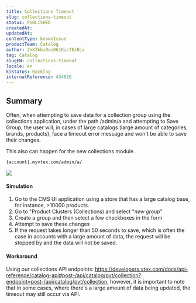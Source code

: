 ```yaml
---
title: Collections Timeout
slug: collections-timeout
status: PUBLISHED
createdAt: 
updatedAt: 
contentType: knownIssue
productTeam: Catalog
author: 2mXZkbi0oi061KicTExNjo
tag: Catalog
slugEN: collections-timeout
locale: en
kiStatus: Backlog
internalReference: 434026
---
```


## Summary


Often, when attempting to save data for a collection group using the collections application, under the path /admin/a and attempting to Save Group, the user will, in cases of large catalogs (large amount of categories, brands, products), face a timeout error message and won't be able to save their changes.

This also can happen for the new collections module.

`{account}.myvtex.com/admin/a/`

 ![](https://vtexhelp.zendesk.com/attachments/token/pBcpo1sWfBMio0mpL5iMc4Iek/?name=inline-1265713773.png)


#### Simulation


1) Go to the CMS UI application using a store that has a large catalog base, for instance, >10000 products.
2) Go to "Product Clusters (Collections) and select "_new group_"
3)  Create a group and then select a few checkboxes in the form
4) Attempt to save these changes
5) If the request takes longer than 50 seconds to save, which is often the case in accounts with a large amount of data, the request will be stopped by and the data will not be saved.


#### Workaround


Using our collections API endpoints: https://developers.vtex.com/docs/api-reference/catalog-api#post-/api/catalog/pvt/collection?endpoint=post-/api/catalog/pvt/collection, however, it is important to note that in some cases, where there's a large amount of data being updated, the timeout may still occur via API.